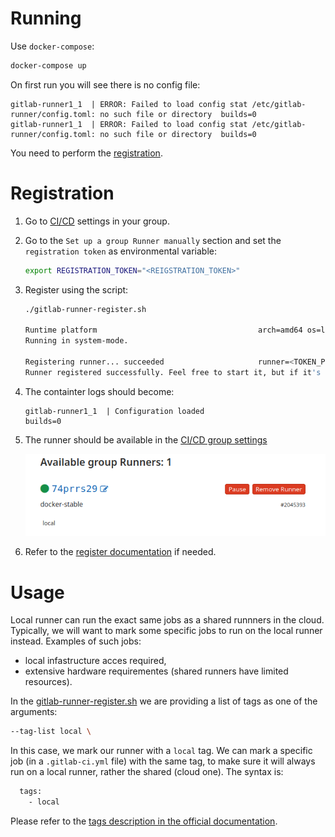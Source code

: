 # Running

Use `docker-compose`:

```bash
docker-compose up
```

On first run you will see there is no config file:

```
gitlab-runner1_1  | ERROR: Failed to load config stat /etc/gitlab-runner/config.toml: no such file or directory  builds=0
gitlab-runner1_1  | ERROR: Failed to load config stat /etc/gitlab-runner/config.toml: no such file or directory  builds=0
```

You need to perform the [registration](#register).

# Registration

1. Go to [CI/CD](https://gitlab.com/groups/trenchboot1/-/settings/ci_cd) settings
   in your group.

1. Go to the `Set up a group Runner manually` section and set the
   `registration token` as environmental variable:

   ```bash
   export REGISTRATION_TOKEN="<REIGSTRATION_TOKEN>"
   ```

1. Register using the script:

   ```bash
   ./gitlab-runner-register.sh

   Runtime platform                                    arch=amd64 os=linux pid=142 revision=ce065b93 version=12.10.1
   Running in system-mode.

   Registering runner... succeeded                     runner=<TOKEN_PREFIX>
   Runner registered successfully. Feel free to start it, but if it's running already the config should be automatically reloaded!
   ```

1. The containter logs should become:

   ```
   gitlab-runner1_1  | Configuration loaded                                builds=0
   ```

1. The runner should be available in the
   [CI/CD group settings](https://gitlab.com/groups/trenchboot1/-/settings/ci_cd#runners-settings)

   ![../img/registered_local_runner.png](../img/registered_local_runner.png)

1. Refer to the
   [register documentation](https://docs.gitlab.com/runner/register/index.html)
   if needed.

# Usage

Local runner can run the exact same jobs as a shared runnners in the cloud.
Typically, we will want to mark some specific jobs to run on the local runner
instead. Examples of such jobs:
- local infastructure acces required,
- extensive hardware requirementes (shared runners have limited resources).

In the [gitlab-runner-register.sh](gitlab-runner/gitlab-runner-register.sh) we
are providing a list of tags as one of the arguments:

```bash
--tag-list local \
```

In this case, we mark our runner with a `local` tag. We can mark a specific job
(in a `.gitlab-ci.yml` file) with the same tag, to make sure it will always run
on a local runner, rather the shared (cloud one). The syntax is:

```bash
  tags:
    - local
```

Please refer to the
[tags description in the official documentation](https://docs.gitlab.com/ee/ci/yaml/#tags).
